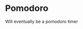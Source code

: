 # Pomodoro

Will eventually be a pomodoro timer

<script src="https://gist.github.com/sherlocken/8276238.js"></script>


